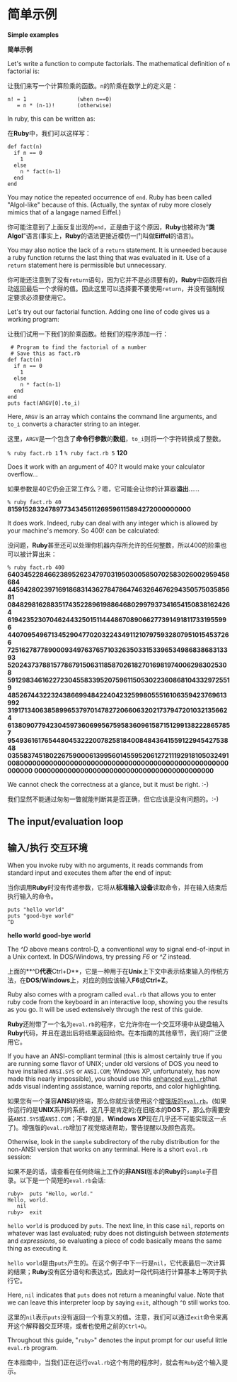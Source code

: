 # 简单示例

**Simple examples**

**简单示例**

Let's write a function to compute factorials. The mathematical definition of `n` factorial is:

让我们来写一个计算阶乘的函数。`n`的阶乘在数学上的定义是：

```
n! = 1                (when n==0)
   = n * (n-1)!       (otherwise)
```

In ruby, this can be written as:

在**Ruby**中，我们可以这样写：

```
def fact(n)
  if n == 0
​    1
  else
​    n * fact(n-1)
  end
end
```

You may notice the repeated occurrence of `end`. Ruby has been called "Algol-like" because of this. (Actually, the syntax of ruby more closely mimics that of a langage named Eiffel.)

你可能注意到了上面反复出现的`end`，正是由于这个原因，**Ruby**也被称为“**类Algol**”语言(事实上，**Ruby**的语法更接近模仿一门叫做**Eiffel**的语言)。

You may also notice the lack of a `return` statement. It is unneeded because a ruby function returns the last thing that was evaluated in it. Use of a `return` statement here is permissible but unnecessary.

你可能还注意到了没有`return`语句，因为它并不是必须要有的，**Ruby**中函数将自动返回最后一个求得的值。因此这里可以选择要不要使用`return`，并没有强制规定要求必须要使用它。

Let's try out our factorial function. Adding one line of code gives us a working program:

让我们试用一下我们的阶乘函数。给我们的程序添加一行：

```
 # Program to find the factorial of a number
 # Save this as fact.rb
def fact(n)
  if n == 0
    1
  else
    n * fact(n-1)
  end
end
puts fact(ARGV[0].to_i)
```
Here, `ARGV` is an array which contains the command line arguments, and `to_i` converts a character string to an integer.

这里，`ARGV`是一个包含了**命令行参数**的**数组**，`to_i`则将一个字符转换成了整数。

`% ruby fact.rb 1`
**1**
`% ruby fact.rb 5`
**120**

Does it work with an argument of 40? It would make your calculator overflow...

如果参数是40它仍会正常工作么？嗯，它可能会让你的计算器**溢出**......

`% ruby fact.rb 40`
**815915283247897734345611269596115894272000000000**

It does work. Indeed, ruby can deal with any integer which is allowed by your machine's memory. So 400! can be calculated:

没问题，**Ruby**甚至还可以处理你机器内存所允许的任何整数，所以400的阶乘也可以被计算出来：

`% ruby fact.rb 400`
**64034522846623895262347970319503005850702583026002959458684**
**44594280239716918683143627847864746326467629435057503585681**
**08482981628835174352289619886468029979373416541508381624264**
**61942352307046244325015114448670890662773914918117331955996**
**44070954967134529047702032243491121079759328079510154537266**
**72516278778900093497637657103263503315339653498683868313393**
**52024373788157786791506311858702618270169819740062983025308**
**59129834616227230455833952075961150530223608681043329725519**
**48526744322324386699484224042325998055516106359423769613992**
**31917134063858996537970147827206606320217379472010321356624** 
**61380907794230459736069956759583609615871512991382228657857** 
**95493616176544804532220078258184008484364155912294542753848** 
**03558374518022675900061399560145595206127211192918105032491** 
**00800000000000000000000000000000000000000000000000000000000**
**0000000000000000000000000000000000000000000**

We cannot check the correctness at a glance, but it must be right. :-)

我们显然不能通过匆匆一瞥就能判断其是否正确，但它应该是没有问题的。:-)

## The input/evaluation loop

## 输入/执行 交互环境

When you invoke ruby with no arguments, it reads commands from standard input and executes them after the end of input:

当你调用**Ruby**时没有传递参数，它将从**标准输入设备**读取命令，并在输入结束后执行输入的命令。

```% ruby
puts "hello world"
puts "good-bye world"
^D
```
**hello world**
**good-bye world**

The *^D* above means control-D, a conventional way to signal end-of-input in a Unix context. In DOS/Windows, try pressing *F6* or *^Z* instead.

上面的**^D**代表**Ctrl+D**，它是一种用于在**Unix**上下文中表示结束输入的传统方法，在**DOS/Windows**上，对应的则应该输入**F6**或**Ctrl+Z**。

Ruby also comes with a program called `eval.rb` that allows you to enter ruby code from the keyboard in an interactive loop, showing you the results as you go. It will be used extensively through the rest of this guide.

**Ruby**还附带了一个名为`eval.rb`的程序，它允许你在一个交互环境中从键盘输入**Ruby**代码，并且在退出后将结果返回给你。在本指南的其他章节，我们将广泛使用它。

If you have an ANSI-compliant terminal (this is almost certainly true if you are running some flavor of UNIX; under old versions of DOS you need to have installed `ANSI.SYS` or `ANSI.COM`; Windows XP, unfortunately, has now made this nearly impossible), you should use this [enhanced `eval.rb`](http://www.rubyist.net/~slagell/ruby/eval.txt)that adds visual indenting assistance, warning reports, and color highlighting. 

如果您有一个兼容**ANSI**的终端，那么你就应该使用这个[增强版的`eval.rb`](http://www.rubyist.net/~slagell/ruby/eval.txt)。(如果你运行的是**UNIX**系列的系统，这几乎是肯定的;在旧版本的**DOS**下，那么你需要安装`ANSI.SYS`或`ANSI.COM`；不幸的是，**Windows XP**现在几乎还不可能实现这一点了)。增强版的`eval.rb`增加了视觉缩进帮助，警告提醒以及颜色高亮。

Otherwise, look in the `sample` subdirectory of the ruby distribution for the non-ANSI version that works on any terminal. Here is a short `eval.rb` session:

如果不是的话，请查看在任何终端上工作的**非ANSI**版本的**Ruby**的`sample`子目录。以下是一个简短的`eval.rb`会话:

```% ruby eval.rb
ruby>  puts "Hello, world."
Hello, world.
​	nil
ruby>  exit
```

`hello world` is produced by `puts`. The next line, in this case `nil`, reports on whatever was last evaluated; ruby does not distinguish between *statements* and *expressions*, so evaluating a piece of code basically means the same thing as executing it. 

`hello world`是由`puts`产生的。在这个例子中下一行是`nil`，它代表最后一次计算的结果；**Ruby**没有区分语句和表达式，因此对一段代码进行计算基本上等同于执行它。

Here, `nil` indicates that `puts` does not return a meaningful value. Note that we can leave this interpreter loop by saying `exit`, although `^D` still works too.

这里的`nil`表示`puts`没有返回一个有意义的值。注意，我们可以通过`exit`命令来离开这个解释器交互环境，或者也使用之前的`Ctrl+D`。

Throughout this guide, "`ruby>`" denotes the input prompt for our useful little `eval.rb` program.

在本指南中，当我们正在运行`eval.rb`这个有用的程序时，就会有`Ruby`这个输入提示。